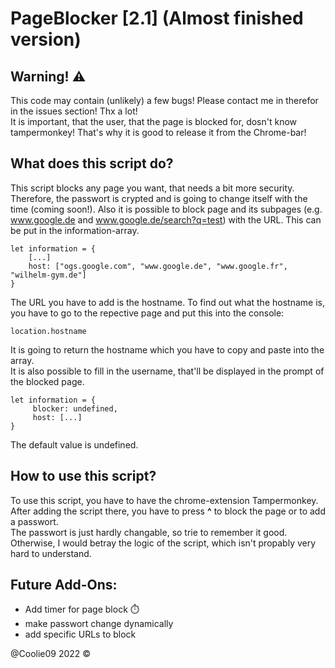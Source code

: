 # PageBlocker [2.1] (Almost finished version)

## Warning! ⚠️
This code may contain (unlikely) a few bugs! Please contact me in therefor in the issues section! Thx a lot! <br>
It is important, that the user, that the page is blocked for, dosn't know tampermonkey! That's why it is good to release it from the Chrome-bar! <br>

## What does this script do?
This script blocks any page you want, that needs a bit more security. Therefore, the passwort is crypted and is going to change itself with the time (coming soon!). Also it is possible to block page and its subpages (e.g. www.google.de and www.google.de/search?q=test) with the URL. This can be put in the information-array.
``` 
let information = { 
    [...]
    host: ["ogs.google.com", "www.google.de", "www.google.fr", "wilhelm-gym.de"]
}
```
The URL you have to add is the hostname. To find out what the hostname is, you have to go to the repective page and put this into the console: <br>
``` 
location.hostname 
```
It is going to return the hostname which you have to copy and paste into the array.<br>
It is also possible to fill in the username, that'll be displayed in the prompt of the blocked page. 

``` 
let information = { 
     blocker: undefined,
     host: [...]
}
```
The default value is undefined.

## How to use this script?
To use this script, you have to have the chrome-extension Tampermonkey. After adding the script there, you have to press <b>^</b> to block the page or to add a passwort. <br>
The passwort is just hardly changable, so trie to remember it good. Otherwise, I would betray the logic of the script, which isn't propably very hard to understand. <br>
    
## Future Add-Ons:
- Add timer for page block ⏱️ <br> 
- make passwort change dynamically 
- add specific URLs to block

@Coolie09 2022 ©
